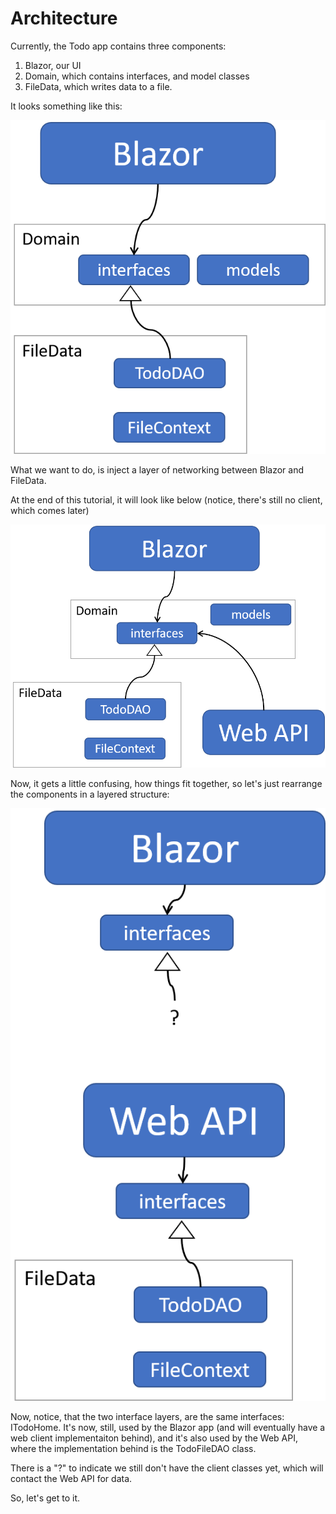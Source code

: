 ﻿# Architecture

Currently, the Todo app contains three components:
1) Blazor, our UI
2) Domain, which contains interfaces, and model classes
3) FileData, which writes data to a file.

It looks something like this:

![](Resources/CurrentArch.png)

What we want to do, is inject a layer of networking between Blazor and FileData.

At the end of this tutorial, it will look like below (notice, there's still no client, which comes later)

![](Resources/NextArch.png)

Now, it gets a little confusing, how things fit together, so let's just rearrange the components in a layered structure:

![](Resources/Layers.png)

Now, notice, that the two interface layers, are the same interfaces: ITodoHome. It's now, still, used by the Blazor app (and will eventually have a web client implementaiton behind), and it's also used by the Web API, where the implementation behind is the TodoFileDAO class.

There is a "?" to indicate we still don't have the client classes yet, which will contact the Web API for data.

So, let's get to it.